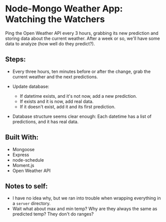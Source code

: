
# Node-Mongo Weather App: Watching the Watchers
Ping the Open Weather API every 3 hours, grabbing its new prediction and storing data about the current weather. After a week or so, we'll have some data to analyze (how well do they predict?).

## Steps:
- Every three hours, ten minutes before or after the change, grab the current weather and the next predictions.
- Update database:
  - If datetime exists, and it's not now, add a new prediction.
  - If exists and it is now, add real data.
  - If it doesn't exist, add it and its first prediction.

- Database structure seems clear enough: Each datetime has a list of predictions, and it has real data.

## Built With:
- Mongoose
- Express
- node-schedule
- Moment.js
- Open Weather API

## Notes to self:
- I have no idea why, but we ran into trouble when wrapping everything in a `server` directory.
- Wait what about max and min temp? Why are they always the same as predicted temp? They don't do ranges?

